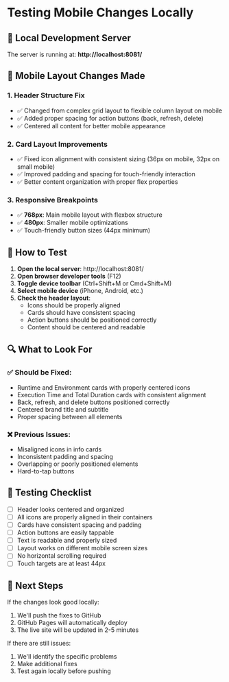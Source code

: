 # Testing Mobile Changes Locally

## 🚀 Local Development Server

The server is running at: **http://localhost:8081/**

## 📱 Mobile Layout Changes Made

### 1. **Header Structure Fix**
- ✅ Changed from complex grid layout to flexible column layout on mobile
- ✅ Added proper spacing for action buttons (back, refresh, delete)
- ✅ Centered all content for better mobile appearance

### 2. **Card Layout Improvements**
- ✅ Fixed icon alignment with consistent sizing (36px on mobile, 32px on small mobile)
- ✅ Improved padding and spacing for touch-friendly interaction
- ✅ Better content organization with proper flex properties

### 3. **Responsive Breakpoints**
- ✅ **768px**: Main mobile layout with flexbox structure
- ✅ **480px**: Smaller mobile optimizations
- ✅ Touch-friendly button sizes (44px minimum)

## 🧪 How to Test

1. **Open the local server**: http://localhost:8081/
2. **Open browser developer tools** (F12)
3. **Toggle device toolbar** (Ctrl+Shift+M or Cmd+Shift+M)
4. **Select mobile device** (iPhone, Android, etc.)
5. **Check the header layout**:
   - Icons should be properly aligned
   - Cards should have consistent spacing
   - Action buttons should be positioned correctly
   - Content should be centered and readable

## 🔍 What to Look For

### ✅ **Should be Fixed**:
- Runtime and Environment cards with properly centered icons
- Execution Time and Total Duration cards with consistent alignment
- Back, refresh, and delete buttons positioned correctly
- Centered brand title and subtitle
- Proper spacing between all elements

### ❌ **Previous Issues**:
- Misaligned icons in info cards
- Inconsistent padding and spacing
- Overlapping or poorly positioned elements
- Hard-to-tap buttons

## 📝 Testing Checklist

- [ ] Header looks centered and organized
- [ ] All icons are properly aligned in their containers
- [ ] Cards have consistent spacing and padding
- [ ] Action buttons are easily tappable
- [ ] Text is readable and properly sized
- [ ] Layout works on different mobile screen sizes
- [ ] No horizontal scrolling required
- [ ] Touch targets are at least 44px

## 🚀 Next Steps

If the changes look good locally:
1. We'll push the fixes to GitHub
2. GitHub Pages will automatically deploy
3. The live site will be updated in 2-5 minutes

If there are still issues:
1. We'll identify the specific problems
2. Make additional fixes
3. Test again locally before pushing